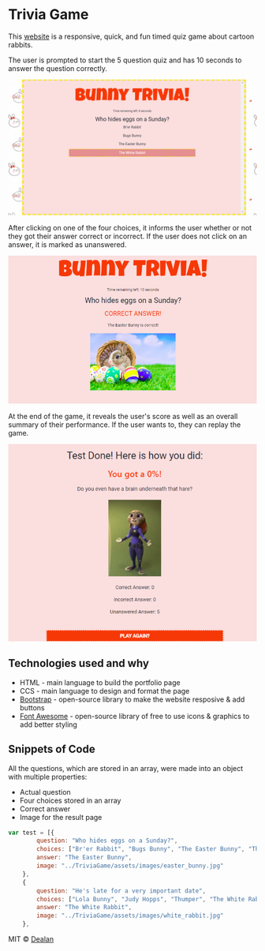 # Trivia Game

This [website](https://ddiongzon001.github.io/TriviaGame/) is a responsive, quick, and fun timed quiz game about cartoon rabbits.

The user is prompted to start the 5 question quiz and has 10 seconds to answer the question correctly.

![questions](assets/images/questions.png)

After clicking on one of the four choices, it informs the user whether or not they got their answer correct or incorrect. If the user does not click on an answer, it is marked as unanswered.

![answers](assets/images/answers.png)

At the end of the game, it reveals the user's score as well as an overall summary of their performance. If the user wants to, they can replay the game.

![results](assets/images/results.png)

## Technologies used and why
* HTML - main language to build the portfolio page
* CCS - main language to design and format the page
* [Bootstrap](https://getbootstrap.com/) - open-source library to make the website resposive & add buttons
* [Font Awesome](https://fontawesome.com/?from=io) - open-source library of free to use icons & graphics to add better styling

## Snippets of Code

All the questions, which are stored in an array, were made into an object with multiple properties:
* Actual question
* Four choices stored in an array
* Correct answer
* Image for the result page
```javascript
var test = [{
        question: "Who hides eggs on a Sunday?",
        choices: ["Br'er Rabbit", "Bugs Bunny", "The Easter Bunny", "The White Rabbit"],
        answer: "The Easter Bunny",
        image: "../TriviaGame/assets/images/easter_bunny.jpg"
    },
    {
        question: "He's late for a very important date",
        choices: ["Lola Bunny", "Judy Hopps", "Thumper", "The White Rabbit"],
        answer: "The White Rabbit",
        image: "../TriviaGame/assets/images/white_rabbit.jpg"
    },
```

MIT © [Dealan](https://ddiongzon001.github.io/)
